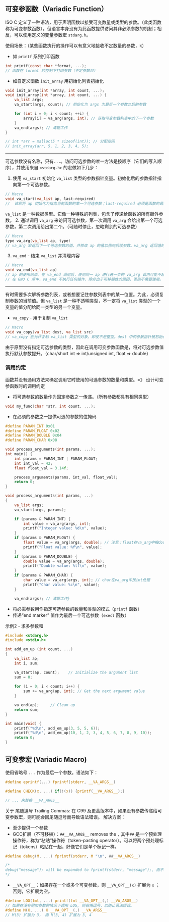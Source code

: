 ## 可变参函数（Variadic Function）
ISO C 定义了一种语法，用于声明函数以接受可变数量或类型的参数。（此类函数称为可变参数函数）。但语言本身没有为此函数提供访问其非必须参数的机制；相反，可以使用定义的变量参数宏 `stdarg.h`。

使用场景：（某些函数执行的操作可以有意义地接收不定数量的参数，k）
- 如 `printf` 系列打印函数
```c
int printf(const char *format, ...);
// 函数在 format 的控制下打印参数（不定参数目）
```
- 如自定义函数 `init_array` 用初始化列表初始化
```c
void init_array(int *array, int count, ...);
void init_array(int *array, int count, ...) {
    va_list args;
    va_start(args, count); // 初始化为 args 为最后一个参数之后的参数

    for (int i = 0; i < count; ++i) {
        array[i] = va_arg(args, int); // 获取可变参数列表中的下一个参数
    }
    va_end(args); // 清理工作
}

// int *arr = malloc(5 * sizeof(int)); // 分配空间
// init_array(arr, 5, 1, 2, 3, 4, 5);
```

---
可选参数没有名称，只有`...`。访问可选参数的唯一方法是按顺序（它们的写入顺序），并使用来自 `<stdarg.h>` 的宏做如下几步：
1. 使用 `va_start` 初始化 `va_list` 类型的参数指针变量。初始化后的参数指针指向第一个可选参数。
```c
// Macro
void va_start(va_list ap, last-required)
//  该宏将 ap 初始化为指向当前函数的第一个可选参数；last-required 必须是函数的最后一个必需的参数。
```
`va_list` 是一种数据类型。它像一种特殊的列表，包含了传递给函数的所有额外参数。
2. 通过调用 `va_arg` 来访问可选参数，第一次调用 `va_arg` 会给出第一个可选参数，第二次调用给出第二个。（可随时停止，忽略剩余的可选参数）
```c
// Macro
type va_arg(va_list ap, type)
// va_arg 宏返回下一个可选参数的值，并修改 ap 的值以指向后续参数。va_arg 返回值的 type 是调用中指定的 type。而 type 必须是与实际参数的类型匹配的自我提升类型（不是 char 或 short int 或 float）
```
3. `va_end` - 结束 `va_list` 并清理内容
```c
// Macro
void va_end(va_list ap)
// ap 的使用结束。在 va_end 调用后，使用同一 ap 进行进一步的 va_arg 调用可能不起作用。
// 在 GNU C 库中，va_end 不执行任何操作，除非出于可移植性的原因，否则不需要使用。
```

---
有时需要多次解析参数列表，或者想要记住参数列表中的某一位置。为此，必须复制参数的当前值。但 `va_list` 是一种不透明类型，不一定将 `va_list` 类型的一个变量的值分配给同一类型的另一个变量。
- `va_copy` - 用于复制  `va_list`
```c
// Macro
void va_copy(va_list dest, va_list src)
// va_copy 宏允许复制 va_list 类型的对象，即使不是整型。dest 中的参数指针被初始化为指向与 src 中的指针相同的参数。
```

由于原型没有指定可选参数的类型，因此在调用可变参数函数是，将对可选参数值执行默认参数提升。（char/short int => int/unsigned int, float => double）
### 调用约定
函数并没有通用方法来确定调用它时使用的可选参数的数量和类型。=》 设计可变参函数时的调用约定
- 将可选参数的数量作为固定参数之一传递。（所有参数都具有相同类型）
```c
void my_func(char *str, int count, ...);
```
- 在必须的参数之一提供可选的参数的位掩码
```c
#define PARAM_INT 0x01
#define PARAM_FLOAT 0x02
#define PARAM_DOUBLE 0x04
#define PARAM_CHAR 0x08

void process_arguments(int params, ...);
int main() {
    int params = PARAM_INT | PARAM_FLOAT;
    int int_val = 42;
    float float_val = 3.14f;

    process_arguments(params, int_val, float_val);
    return 0;
}

void process_arguments(int params, ...)
{
    va_list args;
    va_start(args, params);

    if (params & PARAM_INT) {
        int value = va_arg(args, int);
        printf("Integer value: %d\n", value);
    }
    if (params & PARAM_FLOAT) {
        float value = va_arg(args, double); // 注意：float在va_arg中按double处理
        printf("Float value: %f\n", value);
    }
    if (params & PARAM_DOUBLE) {
        double value = va_arg(args, double);
        printf("Double value: %lf\n", value);
    }
    if (params & PARAM_CHAR) {
        char value = va_arg(args, int); // char在va_arg中按int处理
        printf("Char value: %c\n", value);
    }

    va_end(args); // 清理工作}
```
- 将必需参数用作指定可选参数的数量和类型的模式（`printf` 函数）
- 传递“end marker” 值作为最后一个可选参数（`execl` 函数）

示例2 - 求多参数和
```c
#include <stdarg.h>
#include <stdio.h>

int add_em_up (int count, ...)
{
    va_list ap;
    int i, sum;

    va_start(ap, count);    // Initialize the argument list
    sum = 0;
    
    for (i = 0; i < count; i++) {
        sum += va_arg(ap, int); // Get the next argument value
    }

    va_end(ap);     // Clean up
    return sum;
}

int main(void) {
    printf("%d\n", add_em_up(3, 5, 5, 6));
    printf("%d\n", add_em_up(10, 1, 2, 3, 4, 5, 6, 7, 8, 9, 10));
    return 0;
}
```


## 可变参宏 (Variadic Macro)
使用省略号 `...` 作为最后一个参数。语法如下：
```c
#define eprintf(...) fprintf(stderr, __VA_ARGS__)

#define CHECK(x, ...) if(!(x)) {printf(__VA_ARGS__);}

// ... 来替换 __VA_ARGS__
```

关于 尾随逗号
Trailing Commas: 在 C99 及更高版本中，如果没有参数传递给可变参数宏，则可能会因尾随逗号而导致语法错误。
解决方案：
- 至少提供一个参数
- GCC扩展（不可移植）：`##__VA_ARGS__` removes the `,`
其中`##` 是一个预处理操作符，称为“粘贴”操作符（token-pasting operator）。可以将两个预处理标记（tokens）粘贴在一起，好像它们是单个标记一样。
```c
#define debug(M, ...) fprintf(stderr, M "\n", ##__VA_ARGS__)

/*
debug("message"); will be expanded to fprintf(stderr, "message");, 而不是 fprintf(stderr, "message",);
*/
```
- `__VA_OPT__`：如果存在一个或多个可变参数，则 `__VA_OPT__(x)` 扩展为 `x` ；否则，它扩展为空。
```c
#define LOG(fmt, ...) printf(fmt __VA_OPT__(,) __VA_ARGS__)
// 如果在没有附加参数的情况下调用 LOG, 则省略逗号，以防止语法错误。
#define M(X, ...) X __VA_OPT__(,) __VA_ARGS__
// M(3) 扩展为 3， 而 M(3, 4) 扩展为 3, 4
```








